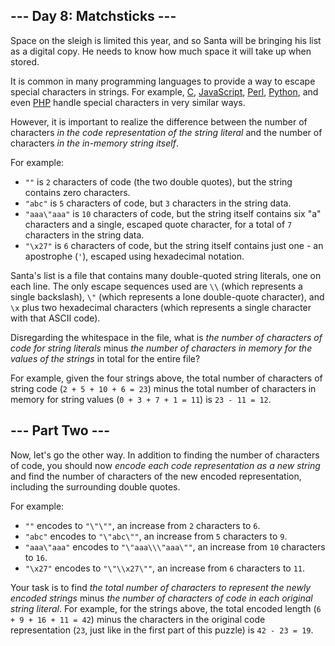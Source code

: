 <h2>--- Day 8: Matchsticks ---</h2><p>Space on the sleigh is limited this year, and so Santa will be bringing his list as a digital copy. He needs to know how much space it will take up when stored.</p>
<p>It is common in many programming languages to provide a way to <span title="It is common for many programmers to try to escape from string escaping.  No such luck here.">escape</span> special characters in strings.  For example, <a href="https://en.wikipedia.org/wiki/Escape_sequences_in_C">C</a>, <a href="https://developer.mozilla.org/en-US/docs/Web/JavaScript/Reference/Global_Objects/String">JavaScript</a>, <a href="http://perldoc.perl.org/perlop.html#Quote-and-Quote-like-Operators">Perl</a>, <a href="https://docs.python.org/2.0/ref/strings.html">Python</a>, and even <a href="http://php.net/manual/en/language.types.string.php#language.types.string.syntax.double">PHP</a> handle special characters in very similar ways.</p>
<p>However, it is important to realize the difference between the number of characters <em>in the code representation of the string literal</em> and the number of characters <em>in the in-memory string itself</em>.</p>
<p>For example:</p>
<ul>
<li><code>""</code> is <code>2</code> characters of code (the two double quotes), but the string contains zero characters.</li>
<li><code>"abc"</code> is <code>5</code> characters of code, but <code>3</code> characters in the string data.</li>
<li><code>"aaa\"aaa"</code> is <code>10</code> characters of code, but the string itself contains six "a" characters and a single, escaped quote character, for a total of <code>7</code> characters in the string data.</li>
<li><code>"\x27"</code> is <code>6</code> characters of code, but the string itself contains just one - an apostrophe (<code>'</code>), escaped using hexadecimal notation.</li>
</ul>
<p>Santa's list is a file that contains many double-quoted string literals, one on each line.  The only escape sequences used are <code>\\</code> (which represents a single backslash), <code>\"</code> (which represents a lone double-quote character), and <code>\x</code> plus two hexadecimal characters (which represents a single character with that ASCII code).</p>
<p>Disregarding the whitespace in the file, what is <em>the number of characters of code for string literals</em> minus <em>the number of characters in memory for the values of the strings</em> in total for the entire file?</p>
<p>For example, given the four strings above, the total number of characters of string code (<code>2 + 5 + 10 + 6 = 23</code>) minus the total number of characters in memory for string values (<code>0 + 3 + 7 + 1 = 11</code>) is <code>23 - 11 = 12</code>.</p>

<h2 id="part2">--- Part Two ---</h2><p>Now, let's go the other way.  In addition to finding the number of characters of code, you should now <em>encode each code representation as a new string</em> and find the number of characters of the new encoded representation, including the surrounding double quotes.</p>
<p>For example:</p>
<ul>
<li><code>""</code> encodes to <code>"\"\""</code>, an increase from <code>2</code> characters to <code>6</code>.</li>
<li><code>"abc"</code> encodes to <code>"\"abc\""</code>, an increase from <code>5</code> characters to <code>9</code>.</li>
<li><code>"aaa\"aaa"</code> encodes to <code>"\"aaa\\\"aaa\""</code>, an increase from <code>10</code> characters to <code>16</code>.</li>
<li><code>"\x27"</code> encodes to <code>"\"\\x27\""</code>, an increase from <code>6</code> characters to <code>11</code>.</li>
</ul>
<p>Your task is to find <em>the total number of characters to represent the newly encoded strings</em> minus <em>the number of characters of code in each original string literal</em>. For example, for the strings above, the total encoded length (<code>6 + 9 + 16 + 11 = 42</code>) minus the characters in the original code representation (<code>23</code>, just like in the first part of this puzzle) is <code>42 - 23 = 19</code>.</p>
